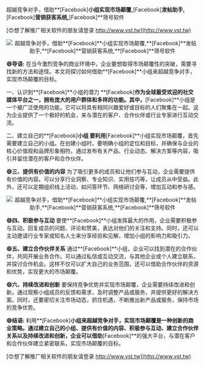 超越竞争对手，借助**[Facebook]**小组实现市场颠覆,**[Facebook]**发帖助手,**[Facebook]**营销获客系统,**[Facebook]**筛号软件

[😍想了解推广相关软件的朋友请登录 http://www.vst.tw](http://www.vst.tw)

 <center><img src="https://vst.tw/MP4/tuiguang/png/0.png" alt="超越竞争对手，借助**[Facebook]**小组实现市场颠覆,**[Facebook]**发帖助手,**[Facebook]**营销获客系统,**[Facebook]**筛号软件"></center>

**😄导语:**
在当今激烈竞争的商业环境中，企业要想取得市场颠覆性的突破，需要寻找新的方法和途径。本文将探讨如何借助**[Facebook]**小组来超越竞争对手，实现市场颠覆的目标。

一、认识到**[Facebook]**小组的潜力
**[Facebook]**作为全球最受欢迎的社交媒体平台之一，拥有庞大的用户群体和多样的功能。其中，**[Facebook]**小组是一个被广泛使用的功能，它可以将具有相同兴趣爱好或目标的人们聚集在一起。这为企业提供了一个极好的机会，来与潜在的客户、合作伙伴或行业专家进行互动交流。

二、建立自己的**[Facebook]**小组
要利用**[Facebook]**小组实现市场颠覆，首先需要建立自己的小组。在创建小组时，要明确小组的定位和目标，并确保与企业的核心价值观和品牌形象相符。通过发布有关产品、行业动态、解决方案等内容，吸引并留住潜在的客户和合作伙伴。

**😄三、提供有价值的内容**
为了吸引更多的成员和让他们参与互动，企业需要提供有价值的内容。可以分享行业洞察、专业知识、实用技巧等，让成员从中受益。此外，还可以定期组织线上活动，如问答环节、网络研讨会等，增加互动和参与感。

 <center><img src="https://vst.tw/MP4/tuiguang/png/7.png" alt="超越竞争对手，借助**[Facebook]**小组实现市场颠覆,**[Facebook]**发帖助手,**[Facebook]**营销获客系统,**[Facebook]**筛号软件"></center>

**😄四、积极参与互动**
要使**[Facebook]**小组发挥最大的作用，企业需要积极参与互动。回复成员的问题、评论和赞美，表达对他们的关注和支持。同时，还可以主动邀请行业专家或知名人士来分享经验和见解，增加小组的影响力和吸引力。

**😄五、建立合作伙伴关系**
通过**[Facebook]**小组，企业可以找到潜在的合作伙伴，共同开展业务合作。可以通过私信或互动交流，与其他企业或个人建立联系，并探讨合作机会。这样不仅可以扩大自己的业务范围，还可以借助合作伙伴的资源和优势，实现更大的市场颠覆。

**😄六、持续改进和创新**
要保持竞争优势并实现市场颠覆，企业需要持续改进和创新。通过观察小组成员的反馈和需求，及时调整产品或服务，并提供更好的解决方案。同时，还要密切关注市场动态，抓住机遇，不断推出新产品或服务，保持市场的竞争优势。

**😄结语:**
利用**[Facebook]**小组来超越竞争对手，实现市场颠覆是一种创新的商业策略。通过建立自己的小组、提供有价值的内容、积极参与互动、建立合作伙伴关系以及持续改进和创新，企业可以借助**[Facebook]**的强大平台，与潜在客户和合作伙伴建立紧密联系，实现市场颠覆的目标。

[😍想了解推广相关软件的朋友请登录 http://www.vst.tw](http://www.vst.tw)



